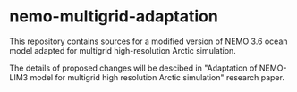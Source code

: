 # nemo-multigrid-adaptation
This repository contains sources for a modified version of NEMO 3.6 ocean model adapted for multigrid high-resolution Arctic simulation.

The details of proposed changes will be descibed in "Adaptation of NEMO-LIM3 model for multigrid high resolution Arctic simulation" research paper.
